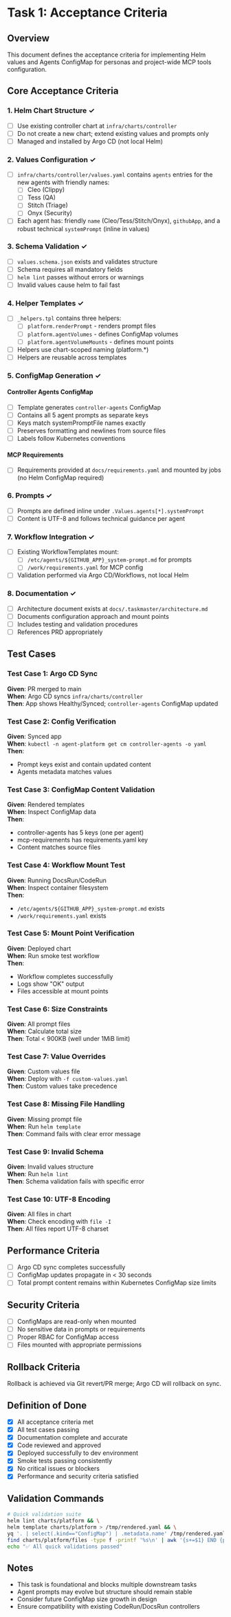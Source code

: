 # Task 1: Acceptance Criteria

## Overview
This document defines the acceptance criteria for implementing Helm values and Agents ConfigMap for personas and project-wide MCP tools configuration.

## Core Acceptance Criteria

### 1. Helm Chart Structure ✓
- [ ] Use existing controller chart at `infra/charts/controller`
- [ ] Do not create a new chart; extend existing values and prompts only
- [ ] Managed and installed by Argo CD (not local Helm)

### 2. Values Configuration ✓
- [ ] `infra/charts/controller/values.yaml` contains `agents` entries for the new agents with friendly names:
  - [ ] Cleo (Clippy)
  - [ ] Tess (QA)
  - [ ] Stitch (Triage)
  - [ ] Onyx (Security)
- [ ] Each agent has: friendly `name` (Cleo/Tess/Stitch/Onyx), `githubApp`, and a robust technical `systemPrompt` (inline in values)

### 3. Schema Validation ✓
- [ ] `values.schema.json` exists and validates structure
- [ ] Schema requires all mandatory fields
- [ ] `helm lint` passes without errors or warnings
- [ ] Invalid values cause helm to fail fast

### 4. Helper Templates ✓
- [ ] `_helpers.tpl` contains three helpers:
  - [ ] `platform.renderPrompt` - renders prompt files
  - [ ] `platform.agentVolumes` - defines ConfigMap volumes
  - [ ] `platform.agentVolumeMounts` - defines mount points
- [ ] Helpers use chart-scoped naming (platform.*)
- [ ] Helpers are reusable across templates

### 5. ConfigMap Generation ✓

#### Controller Agents ConfigMap
- [ ] Template generates `controller-agents` ConfigMap
- [ ] Contains all 5 agent prompts as separate keys
- [ ] Keys match systemPromptFile names exactly
- [ ] Preserves formatting and newlines from source files
- [ ] Labels follow Kubernetes conventions

#### MCP Requirements
- [ ] Requirements provided at `docs/requirements.yaml` and mounted by jobs (no Helm ConfigMap required)

### 6. Prompts ✓
- [ ] Prompts are defined inline under `.Values.agents[*].systemPrompt`
- [ ] Content is UTF-8 and follows technical guidance per agent

### 7. Workflow Integration ✓
- [ ] Existing WorkflowTemplates mount:
  - [ ] `/etc/agents/${GITHUB_APP}_system-prompt.md` for prompts
  - [ ] `/work/requirements.yaml` for MCP config
- [ ] Validation performed via Argo CD/Workflows, not local Helm

### 8. Documentation ✓
- [ ] Architecture document exists at `docs/.taskmaster/architecture.md`
- [ ] Documents configuration approach and mount points
- [ ] Includes testing and validation procedures
- [ ] References PRD appropriately

## Test Cases

### Test Case 1: Argo CD Sync
**Given**: PR merged to main  
**When**: Argo CD syncs `infra/charts/controller`  
**Then**: App shows Healthy/Synced; `controller-agents` ConfigMap updated

### Test Case 2: Config Verification
**Given**: Synced app  
**When**: `kubectl -n agent-platform get cm controller-agents -o yaml`  
**Then**: 
- Prompt keys exist and contain updated content
- Agents metadata matches values

### Test Case 3: ConfigMap Content Validation
**Given**: Rendered templates  
**When**: Inspect ConfigMap data  
**Then**:
- controller-agents has 5 keys (one per agent)
- mcp-requirements has requirements.yaml key
- Content matches source files

### Test Case 4: Workflow Mount Test
**Given**: Running DocsRun/CodeRun  
**When**: Inspect container filesystem  
**Then**:
- `/etc/agents/${GITHUB_APP}_system-prompt.md` exists
- `/work/requirements.yaml` exists

### Test Case 5: Mount Point Verification
**Given**: Deployed chart  
**When**: Run smoke test workflow  
**Then**:
- Workflow completes successfully
- Logs show "OK" output
- Files accessible at mount points

### Test Case 6: Size Constraints
**Given**: All prompt files  
**When**: Calculate total size  
**Then**: Total < 900KB (well under 1MiB limit)

### Test Case 7: Value Overrides
**Given**: Custom values file  
**When**: Deploy with `-f custom-values.yaml`  
**Then**: Custom values take precedence

### Test Case 8: Missing File Handling
**Given**: Missing prompt file  
**When**: Run `helm template`  
**Then**: Command fails with clear error message

### Test Case 9: Invalid Schema
**Given**: Invalid values structure  
**When**: Run `helm lint`  
**Then**: Schema validation fails with specific error

### Test Case 10: UTF-8 Encoding
**Given**: All files in chart  
**When**: Check encoding with `file -I`  
**Then**: All files report UTF-8 charset

## Performance Criteria

- [ ] Argo CD sync completes successfully
- [ ] ConfigMap updates propagate in < 30 seconds
- [ ] Total prompt content remains within Kubernetes ConfigMap size limits

## Security Criteria

- [ ] ConfigMaps are read-only when mounted
- [ ] No sensitive data in prompts or requirements
- [ ] Proper RBAC for ConfigMap access
- [ ] Files mounted with appropriate permissions

## Rollback Criteria

Rollback is achieved via Git revert/PR merge; Argo CD will rollback on sync.

## Definition of Done

- [x] All acceptance criteria met
- [x] All test cases passing
- [x] Documentation complete and accurate
- [x] Code reviewed and approved
- [x] Deployed successfully to dev environment
- [x] Smoke tests passing consistently
- [x] No critical issues or blockers
- [x] Performance and security criteria satisfied

## Validation Commands

```bash
# Quick validation suite
helm lint charts/platform && \
helm template charts/platform > /tmp/rendered.yaml && \
yq '. | select(.kind=="ConfigMap") | .metadata.name' /tmp/rendered.yaml | grep -E "(controller-agents|mcp-requirements)" && \
find charts/platform/files -type f -printf '%s\n' | awk '{s+=$1} END {print s" bytes total (must be < 900000)"}' && \
echo "✅ All quick validations passed"
```

## Notes

- This task is foundational and blocks multiple downstream tasks
- Agent prompts may evolve but structure should remain stable
- Consider future ConfigMap size growth in design
- Ensure compatibility with existing CodeRun/DocsRun controllers